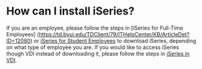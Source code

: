 # How can I install iSeries?

If you are an employee, please follow the steps in [iSeries for Full-Time Employees] (https://td.byui.edu/TDClient/79/ITHelpCenter/KB/ArticleDet?ID=12080) or [iSeries for Student Employees](https://td.byui.edu/TDClient/79/ITHelpCenter/KB/ArticleDet?ID=12068) to download iSeries, depending on what type of employee you are. If you would like to access iSeries though VDI instead of downloading it, please follow the steps in [iSeries in VDI](https://td.byui.edu/TDClient/79/ITHelpCenter/KB/ArticleDet?ID=11680).
